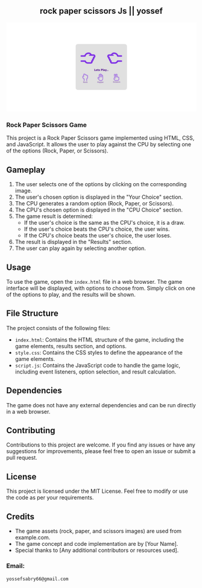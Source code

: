 <h2 align="center">rock paper scissors Js || yossef</h2>

![image](/Web%20capture_27-9-2023_21560_127.0.0.1.jpeg)

### Rock Paper Scissors Game

This project is a Rock Paper Scissors game implemented using HTML, CSS, and JavaScript. It allows the user to play against the CPU by selecting one of the options (Rock, Paper, or Scissors).

## Gameplay

1. The user selects one of the options by clicking on the corresponding image.
2. The user's chosen option is displayed in the "Your Choice" section.
3. The CPU generates a random option (Rock, Paper, or Scissors).
4. The CPU's chosen option is displayed in the "CPU Choice" section.
5. The game result is determined:
   - If the user's choice is the same as the CPU's choice, it is a draw.
   - If the user's choice beats the CPU's choice, the user wins.
   - If the CPU's choice beats the user's choice, the user loses.
6. The result is displayed in the "Results" section.
7. The user can play again by selecting another option.

## Usage

To use the game, open the `index.html` file in a web browser. The game interface will be displayed, with options to choose from. Simply click on one of the options to play, and the results will be shown.

## File Structure

The project consists of the following files:

- `index.html`: Contains the HTML structure of the game, including the game elements, results section, and options.
- `style.css`: Contains the CSS styles to define the appearance of the game elements.
- `script.js`: Contains the JavaScript code to handle the game logic, including event listeners, option selection, and result calculation.

## Dependencies

The game does not have any external dependencies and can be run directly in a web browser.

## Contributing

Contributions to this project are welcome. If you find any issues or have any suggestions for improvements, please feel free to open an issue or submit a pull request.

## License

This project is licensed under the MIT License. Feel free to modify or use the code as per your requirements.

## Credits

- The game assets (rock, paper, and scissors images) are used from example.com.
- The game concept and code implementation are by [Your Name].
- Special thanks to [Any additional contributors or resources used].

### Email:

```
yossefsabry66@gmail.com
```

